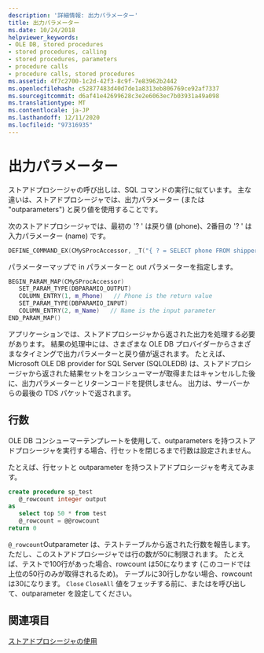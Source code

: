 ```yaml
---
description: '詳細情報: 出力パラメーター'
title: 出力パラメーター
ms.date: 10/24/2018
helpviewer_keywords:
- OLE DB, stored procedures
- stored procedures, calling
- stored procedures, parameters
- procedure calls
- procedure calls, stored procedures
ms.assetid: 4f7c2700-1c2d-42f3-8c9f-7e83962b2442
ms.openlocfilehash: c52877483d40d7de1a8313eb806769ce92af7337
ms.sourcegitcommit: d6af41e42699628c3e2e6063ec7b03931a49a098
ms.translationtype: MT
ms.contentlocale: ja-JP
ms.lasthandoff: 12/11/2020
ms.locfileid: "97316935"
---
```

# <a name="output-parameters"></a>出力パラメーター

ストアドプロシージャの呼び出しは、SQL コマンドの実行に似ています。 主な違いは、ストアドプロシージャでは、出力パラメーター (または "outparameters") と戻り値を使用することです。

次のストアドプロシージャでは、最初の '? ' は戻り値 (phone)、2番目の '? ' は入力パラメーター (name) です。

```cpp
DEFINE_COMMAND_EX(CMySProcAccessor, _T("{ ? = SELECT phone FROM shippers WHERE name = ? }"))
```

パラメーターマップで in パラメーターと out パラメーターを指定します。

```cpp
BEGIN_PARAM_MAP(CMySProcAccessor)
   SET_PARAM_TYPE(DBPARAMIO_OUTPUT)
   COLUMN_ENTRY(1, m_Phone)   // Phone is the return value
   SET_PARAM_TYPE(DBPARAMIO_INPUT)
   COLUMN_ENTRY(2, m_Name)   // Name is the input parameter
END_PARAM_MAP()
```

アプリケーションでは、ストアドプロシージャから返された出力を処理する必要があります。 結果の処理中には、さまざまな OLE DB プロバイダーからさまざまなタイミングで出力パラメーターと戻り値が返されます。 たとえば、Microsoft OLE DB provider for SQL Server (SQLOLEDB) は、ストアドプロシージャから返された結果セットをコンシューマーが取得またはキャンセルした後に、出力パラメーターとリターンコードを提供しません。 出力は、サーバーからの最後の TDS パケットで返されます。

## <a name="row-count"></a>行数

OLE DB コンシューマーテンプレートを使用して、outparameters を持つストアドプロシージャを実行する場合、行セットを閉じるまで行数は設定されません。

たとえば、行セットと outparameter を持つストアドプロシージャを考えてみます。

```sql
create procedure sp_test
   @_rowcount integer output
as
   select top 50 * from test
   @_rowcount = @@rowcount
return 0
```

`@_rowcount`Outparameter は、テストテーブルから返された行数を報告します。 ただし、このストアドプロシージャでは行の数が50に制限されます。 たとえば、テストで100行があった場合、rowcount は50になります (このコードでは上位の50行のみが取得されるため)。 テーブルに30行しかない場合、rowcount は30になります。 `Close` `CloseAll` 値をフェッチする前に、またはを呼び出して、outparameter を設定してください。

## <a name="see-also"></a>関連項目

[ストアドプロシージャの使用](../../data/oledb/using-stored-procedures.md)
